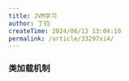 ```yaml
---
title: JVM学习
author: 丁钧
createTime: 2024/06/13 13:04:10
permalink: /article/33297xi4/
---
```


### 类加载机制
